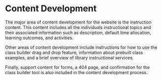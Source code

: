 # Content Development

The major area of content development for the website is the instruction content. This content includes all the individuals instructional topics and their associated information such as description, default time allocation, learning outcomes, and activities.

Other areas of content development include instructions for how to use the class builder drag and drop feature, information about prebuilt class examples, and a brief overview of library instructional services.

Finally, support content for forms, a 404 page, and confirmation for the class builder tool is also included in the content development process.